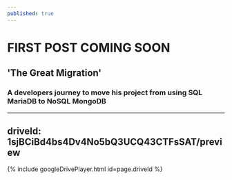 ```yaml
---
published: true
---
```

# FIRST POST COMING SOON

## 'The Great Migration' 

### A developers journey to move his project from using SQL MariaDB to NoSQL MongoDB

---
driveId: 1sjBCiBd4bs4Dv4No5bQ3UCQ43CTFsSAT/preview
---

{% include googleDrivePlayer.html id=page.driveId %}